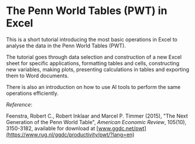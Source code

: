 # The Penn World Tables (PWT) in Excel

This is a short tutorial introducing the most basic operations in Excel to analyse the data in the Penn World Tables (PWT). 

The tutorial goes through data selection and construction of a new Excel sheet for specific applications, formatting tables and cells, constructing new variables, making plots, presenting calculations in tables and exporting them to Word documents.  

There is also an introduction on how to use AI tools to perform the same operations efficiently.

*Reference*:

Feenstra, Robert C., Robert Inklaar and Marcel P. Timmer (2015), "The Next Generation of the Penn World Table", *American Economic Review*, 105(10), 3150-3182, available for download at [www.ggdc.net/pwt](https://www.rug.nl/ggdc/productivity/pwt/?lang=en)

